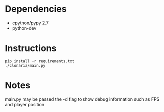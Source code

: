 Dependencies
============
* cpython/pypy 2.7
* python-dev

Instructions
============
    pip install -r requirements.txt
    ./clonaria/main.py

Notes
=====
main.py may be passed the -d flag to show debug information such as FPS and player position
